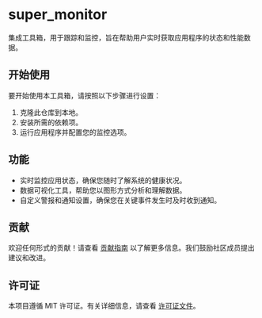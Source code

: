 # super_monitor

集成工具箱，用于跟踪和监控，旨在帮助用户实时获取应用程序的状态和性能数据。

## 开始使用

要开始使用本工具箱，请按照以下步骤进行设置：
1. 克隆此仓库到本地。
2. 安装所需的依赖项。
3. 运行应用程序并配置您的监控选项。

## 功能

- 实时监控应用状态，确保您随时了解系统的健康状况。
- 数据可视化工具，帮助您以图形方式分析和理解数据。
- 自定义警报和通知设置，确保您在关键事件发生时及时收到通知。

## 贡献

欢迎任何形式的贡献！请查看 [贡献指南](CONTRIBUTING.md) 以了解更多信息。我们鼓励社区成员提出建议和改进。

## 许可证

本项目遵循 MIT 许可证。有关详细信息，请查看 [许可证文件](LICENSE)。
